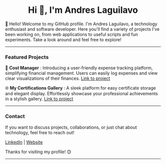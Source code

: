 <h1 align="center">Hi 👋, I'm Andres Laguilavo</h1>



👋 Hello! Welcome to my GitHub profile. I'm Andres Laguilavo, a technology enthusiast and software developer. Here you'll find a variety of projects I've been working on, from web applications to useful scripts and fun experiments. Take a look around and feel free to explore!

---

### Featured Projects

🚀 **Cost Manager** : Introducing a user-friendly expense tracking platform, simplifying financial management. Users can easily log expenses and view clear visualizations of their finances. [Link to project](https://personal-cost-manager.vercel.app/)

🌐 **My Certifications Gallery** : A sleek platform for easy certificate storage and elegant display. Effortlessly showcase your professional achievements in a stylish gallery. [Link to project](https://my-certifications.vercel.app/)


---

### Contact

If you want to discuss projects, collaborations, or just chat about technology, feel free to reach out!

[LinkedIn](https://www.linkedin.com/in/andres-laguilavo-2a2848205/)  | [Website](https://andres-laguilavo.vercel.app/)

Thanks for visiting my profile! 😊

---





